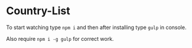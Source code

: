 # Country-List

To start watching type `npm i` and then after installing type `gulp` in console.

Also require `npm i -g gulp` for correct work.
